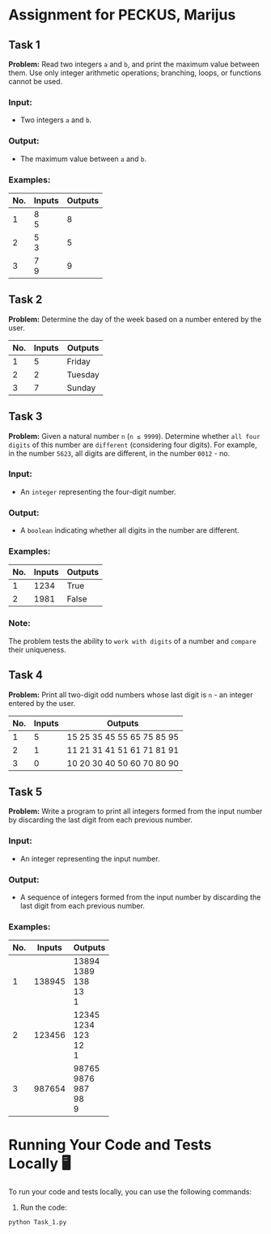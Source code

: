 # Assignment for PECKUS, Marijus

## Task 1

**Problem:** Read two integers `a` and `b`, and print the maximum value between them. Use only integer arithmetic operations; branching, loops, or functions cannot be used.

### Input:
- Two integers `a` and `b`.

### Output:
- The maximum value between `a` and `b`.

### Examples:

| No. | Inputs | Outputs |
| --- | ------ | ------- |
| 1   | 8<br>5 | 8       |
| 2   | 5<br>3 | 5       |
| 3   | 7<br>9 | 9       |


## Task 2
**Problem:** Determine the day of the week based on a number entered by the user.

| No. | Inputs | Outputs                      |
| --- | ------ | ---------------------------- |
| 1   | 5      | Friday                       |
| 2   | 2      | Tuesday                      |
| 3   | 7      | Sunday                       |



## Task 3
**Problem:** Given a natural number `n` (`n ≤ 9999`). Determine whether `all four digits` of this number are `different` (considering four digits). For example, in the number `5623`, all digits are different, in the number `0012` - no.

### Input:
- An `integer` representing the four-digit number.

### Output:
- A `boolean` indicating whether all digits in the number are different.

### Examples:

| No. | Inputs | Outputs |
| --- | ------ | ------- |
| 1   | 1234 | True |
| 2   | 1981 | False |

### Note:
The problem tests the ability to `work with digits` of a number and `compare` their uniqueness.



## Task 4

**Problem:** Print all two-digit odd numbers whose last digit is `n` - an integer entered by the user.

| No. | Inputs | Outputs |
| --- | ------ | ------- |
| 1   | 5      | 15 25 35 45 55 65 75 85 95 |
| 2   | 1      | 11 21 31 41 51 61 71 81 91 |
| 3   | 0      | 10 20 30 40 50 60 70 80 90 |


## Task 5

**Problem:** Write a program to print all integers formed from the input number by discarding the last digit from each previous number.

### Input:

- An integer representing the input number.

### Output:

- A sequence of integers formed from the input number by discarding the last digit from each previous number.

### Examples:

| No. | Inputs | Outputs |
| --- | ------ | ------- |
| 1   | 138945 | 13894<br> 1389<br> 138<br> 13<br> 1 |
| 2 | 123456 | 12345<br> 1234<br> 123<br> 12<br> 1 |
| 3 | 987654 | 98765<br> 9876<br> 987<br> 98<br> 9 |




# Running Your Code and Tests Locally 🖥️

To run your code and tests locally, you can use the following commands:

1. Run the code:
```bash
python Task_1.py
```
